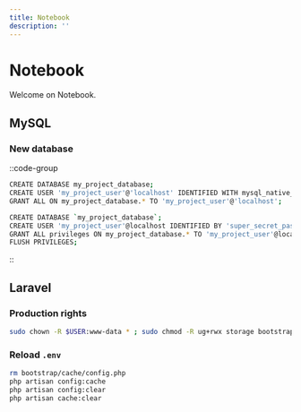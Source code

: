 ```yaml
---
title: Notebook
description: ''
---
```


# Notebook

Welcome on Notebook.

## MySQL

### New database

::code-group
  ```bash [mysql]
  CREATE DATABASE my_project_database;
  CREATE USER 'my_project_user'@'localhost' IDENTIFIED WITH mysql_native_password BY 'secret_password';
  GRANT ALL ON my_project_database.* TO 'my_project_user'@'localhost';
  ```
  ```bash [mariadb]
  CREATE DATABASE `my_project_database`;
  CREATE USER 'my_project_user'@localhost IDENTIFIED BY 'super_secret_password';
  GRANT ALL privileges ON my_project_database.* TO 'my_project_user'@localhost;
  FLUSH PRIVILEGES;
  ```
::

## Laravel

### Production rights

```bash
sudo chown -R $USER:www-data * ; sudo chmod -R ug+rwx storage bootstrap/cache
```

### Reload `.env`

```bash
rm bootstrap/cache/config.php
php artisan config:cache
php artisan config:clear
php artisan cache:clear
```
